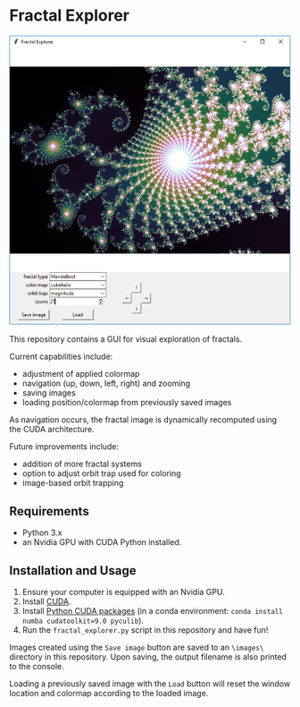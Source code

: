 # Fractal Explorer

![](example.png)

This repository contains a GUI for visual exploration of fractals.

Current capabilities include:

- adjustment of applied colormap
- navigation (up, down, left, right) and zooming
- saving images
- loading position/colormap from previously saved images

As navigation occurs, the fractal image is dynamically recomputed using the CUDA architecture.

Future improvements include:

- addition of more fractal systems
- option to adjust orbit trap used for coloring
- image-based orbit trapping

## Requirements

- Python 3.x
- an Nvidia GPU with CUDA Python installed. 

## Installation and Usage
1. Ensure your computer is equipped with an Nvidia GPU.
2. Install [CUDA](https://developer.nvidia.com/cuda-toolkit).
3. Install [Python CUDA packages](https://developer.nvidia.com/how-to-cuda-python) (in a conda environment: `conda install numba cudatoolkit=9.0 pyculib`).
4. Run the `fractal_explorer.py` script in this repository and have fun!

Images created using the `Save image` button are saved to an `\images\` directory in this repository. Upon saving, the output filename is also printed to the console. 

Loading a previously saved image with the `Load` button will reset the window location and colormap according to the loaded image.
